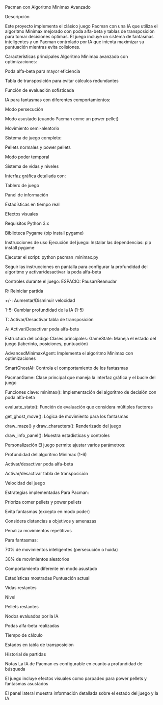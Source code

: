 Pacman con Algoritmo Minimax Avanzado

Descripción

Este proyecto implementa el clásico juego Pacman con una IA que utiliza el algoritmo Minimax mejorado con poda alfa-beta y tablas de transposición para tomar decisiones óptimas. El juego incluye un sistema de fantasmas inteligentes y un Pacman controlado por IA que intenta maximizar su puntuación mientras evita colisiones.

Características principales
Algoritmo Minimax avanzado con optimizaciones:

Poda alfa-beta para mayor eficiencia

Tabla de transposición para evitar cálculos redundantes

Función de evaluación sofisticada

IA para fantasmas con diferentes comportamientos:

Modo persecución

Modo asustado (cuando Pacman come un power pellet)

Movimiento semi-aleatorio

Sistema de juego completo:

Pellets normales y power pellets

Modo poder temporal

Sistema de vidas y niveles

Interfaz gráfica detallada con:

Tablero de juego

Panel de información

Estadísticas en tiempo real

Efectos visuales

Requisitos
Python 3.x

Biblioteca Pygame (pip install pygame)

Instrucciones de uso
Ejecución del juego:
Instalar las dependencias: pip install pygame

Ejecutar el script: python pacman_minimax.py

Seguir las instrucciones en pantalla para configurar la profundidad del algoritmo y activar/desactivar la poda alfa-beta

Controles durante el juego:
ESPACIO: Pausar/Reanudar

R: Reiniciar partida

+/-: Aumentar/Disminuir velocidad

1-5: Cambiar profundidad de la IA (1-5)

T: Activar/Desactivar tabla de transposición

A: Activar/Desactivar poda alfa-beta

Estructura del código
Clases principales:
GameState: Maneja el estado del juego (laberinto, posiciones, puntuación)

AdvancedMinimaxAgent: Implementa el algoritmo Minimax con optimizaciones

SmartGhostAI: Controla el comportamiento de los fantasmas

PacmanGame: Clase principal que maneja la interfaz gráfica y el bucle del juego

Funciones clave:
minimax(): Implementación del algoritmo de decisión con poda alfa-beta

evaluate_state(): Función de evaluación que considera múltiples factores

get_ghost_move(): Lógica de movimiento para los fantasmas

draw_maze() y draw_characters(): Renderizado del juego

draw_info_panel(): Muestra estadísticas y controles

Personalización
El juego permite ajustar varios parámetros:

Profundidad del algoritmo Minimax (1-6)

Activar/desactivar poda alfa-beta

Activar/desactivar tabla de transposición

Velocidad del juego

Estrategias implementadas
Para Pacman:

Prioriza comer pellets y power pellets

Evita fantasmas (excepto en modo poder)

Considera distancias a objetivos y amenazas

Penaliza movimientos repetitivos

Para fantasmas:

70% de movimientos inteligentes (persecución o huida)

30% de movimientos aleatorios

Comportamiento diferente en modo asustado

Estadísticas mostradas
Puntuación actual

Vidas restantes

Nivel

Pellets restantes

Nodos evaluados por la IA

Podas alfa-beta realizadas

Tiempo de cálculo

Estados en tabla de transposición

Historial de partidas

Notas
La IA de Pacman es configurable en cuanto a profundidad de búsqueda

El juego incluye efectos visuales como parpadeo para power pellets y fantasmas asustados

El panel lateral muestra información detallada sobre el estado del juego y la IA
